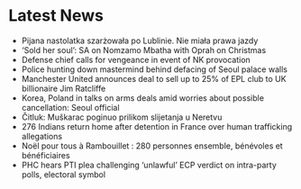 # Latest News
-  Pijana nastolatka szarżowała po Lublinie. Nie miała prawa jazdy
-  ‘Sold her soul’: SA on Nomzamo Mbatha with Oprah on Christmas
-  Defense chief calls for vengeance in event of NK provocation
-  Police hunting down mastermind behind defacing of Seoul palace walls
-  Manchester United announces deal to sell up to 25% of EPL club to UK billionaire Jim Ratcliffe
-  Korea, Poland in talks on arms deals amid worries about possible cancellation: Seoul official
-  Čitluk: Muškarac poginuo prilikom slijetanja u Neretvu
-  276 Indians return home after detention in France over human trafficking allegations
-  Noël pour tous à Rambouillet : 280 personnes ensemble, bénévoles et bénéficiaires
-  PHC hears PTI plea challenging ‘unlawful’ ECP verdict on intra-party polls, electoral symbol

